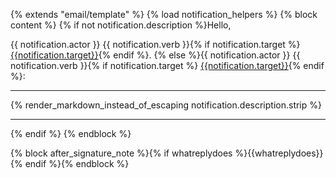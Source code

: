 {% extends "email/template" %}
{% load notification_helpers %}
{% block content %}
{% if not notification.description %}Hello,

{{ notification.actor }} {{ notification.verb }}{% if notification.target %} [{{notification.target}}]({{url}}){% endif %}.
{% else %}{{ notification.actor }} {{ notification.verb }}{% if notification.target %} [{{notification.target}}]({{url}}){% endif %}:

---

{% render_markdown_instead_of_escaping notification.description.strip %}

---
{% endif %}
{% endblock %}

{% block after_signature_note %}{% if whatreplydoes %}{{whatreplydoes}}{% endif %}{% endblock %}
